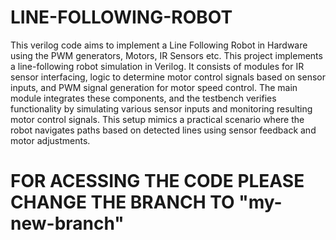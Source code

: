 # LINE-FOLLOWING-ROBOT
This verilog code aims to implement a Line Following Robot in Hardware using the PWM generators, Motors, IR Sensors etc.
This project implements a line-following robot simulation in Verilog. It consists of modules for IR sensor interfacing, logic to determine motor control signals based on sensor inputs, and PWM signal generation for motor speed control. The main module integrates these components, and the testbench verifies functionality by simulating various sensor inputs and monitoring resulting motor control signals. This setup mimics a practical scenario where the robot navigates paths based on detected lines using sensor feedback and motor adjustments.
# FOR ACESSING THE CODE PLEASE CHANGE THE BRANCH TO "my-new-branch"
